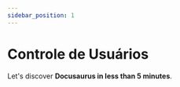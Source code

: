 ```yaml
---
sidebar_position: 1
---
```


# Controle de Usuários

Let's discover **Docusaurus in less than 5 minutes**.


